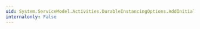 ```yaml
---
uid: System.ServiceModel.Activities.DurableInstancingOptions.AddInitialInstanceValues(System.Collections.Generic.IDictionary{System.Xml.Linq.XName,System.Object})
internalonly: False
---
```


